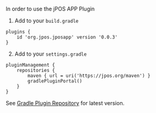 In order to use the jPOS APP Plugin

1. Add to your `build.gradle`

```
plugins {
    id 'org.jpos.jposapp' version '0.0.3'
}
```

2. Add to your `settings.gradle`

```
pluginManagement {
    repositories {
        maven { url = uri('https://jpos.org/maven') }
        gradlePluginPortal()
    }
}
```

See [Gradle Plugin Repository](https://plugins.gradle.org/plugin/org.jpos.jposapp) for latest version.

